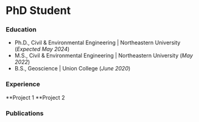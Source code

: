 # PhD Student

### Education
- Ph.D., Civil & Environmental Engineering | Northeastern University (_Expected May 2024_)
- M.S., Civil & Environmental Engineering | Northeastern University (_May 2022_)
- B.S., Geoscience | Union College (_June 2020_)

### Experience
**Project 1
**Project 2

### Publications
